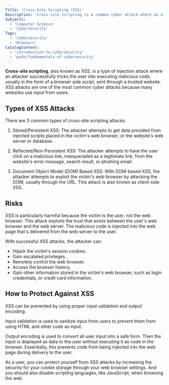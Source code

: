 ```yaml
---
Title: 'Cross-Site Scripting (XSS)'
Description: 'Cross-site scripting is a common cyber attack where an attacker embeds malicious code on a trusted website in order to trick a user into executing it.'
Subjects:
  - 'Computer Science'
  - 'Cybersecurity'
Tags:
  - 'Cybersecurity'
  - 'Browsers'
CatalogContent:
  - 'introduction-to-cybersecurity'
  - 'path/fundamentals-of-cybersecurity'
---
```


**Cross-site scripting**, also known as XSS, is a type of injection attack where an attacker successfully tricks the user into executing malicious code, usually in the form of a browser side script, sent through a trusted website. XSS attacks are one of the most common cyber attacks because many websites use input from users.

## Types of XSS Attacks

There are 3 common types of cross-site scripting attacks:
1. Stored/Persistent XSS: The attacker attempts to get data provided from injected scripts placed in the victim's web browser, or the website's web server or database.

2. Reflected/Non-Persistent XSS: The attacker attempts to have the user click on a malicious link, masqueraded as a legitimate link, from the website's error message, search result, or phishing email.

3. Document Object Model (DOM) Based XSS: With DOM-based XSS, the attacker attempts to exploit the victim's web browser by attacking the DOM, usually through the URL. This attack is also known as client-side XSS.

## Risks

XSS is particularly harmful because the victim is the user, not the web browser. This attack exploits the trust that exists between the user's web browser and the web server. The malicious code is injected into the web page that's delivered from the web server to the user.

With successful XSS attacks, the attacker can:
- Hijack the victim's session cookies.
- Gain escalated privileges.
- Remotely control the web browser.
- Access the browser history.
- Gain other information stored in the victim's web browser, such as login credentials, or credit card information.

## How to Protect Against XSS

XSS can be prevented by using proper input validation and output encoding.

Input validation is used to sanitize input from users to prevent them from using HTML and other code as input.

Output encoding is used to convert all user input into a safe form. Then the input is displayed as data to the user without executing it as code in the browser. Essentially, this prevents code from being injected into the web page during delivery to the user.

As a user, you can protect yourself from XSS attacks by increasing the security for your cookie storage through your web browser settings. And you should also disable scripting languages, like JavaScript, when browsing the web.
